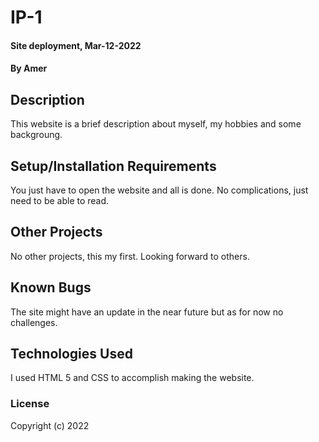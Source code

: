 # IP-1
#### Site deployment, Mar-12-2022
#### By Amer
## Description
This website is a brief description about myself, my hobbies and some backgroung.
## Setup/Installation Requirements
You just have to open the website and all is done. No complications, just need to be able to read.
## Other Projects
No other projects, this my first. Looking forward to others.
## Known Bugs
The site might have an update in the near future but as for now no challenges.
## Technologies Used
I used HTML 5 and CSS to accomplish making the website. 
### License
Copyright (c) 2022 
